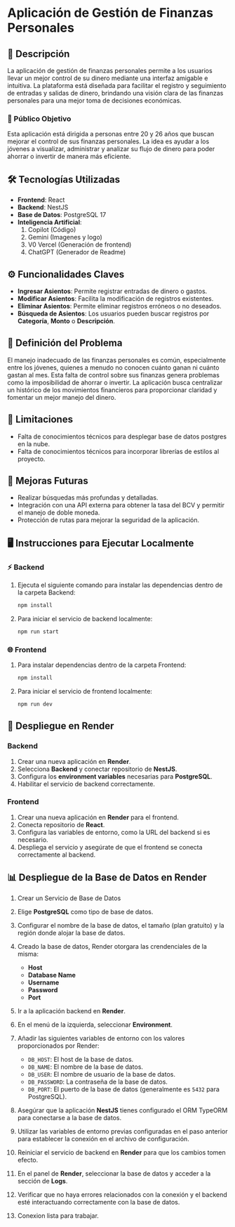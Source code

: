 # Aplicación de Gestión de Finanzas Personales

## 📜 Descripción
La aplicación de gestión de finanzas personales permite a los usuarios llevar un mejor control de su dinero mediante una interfaz amigable e intuitiva. La plataforma está diseñada para facilitar el registro y seguimiento de entradas y salidas de dinero, brindando una visión clara de las finanzas personales para una mejor toma de decisiones económicas.

### 🎯 Público Objetivo
Esta aplicación está dirigida a personas entre 20 y 26 años que buscan mejorar el control de sus finanzas personales. La idea es ayudar a los jóvenes a visualizar, administrar y analizar su flujo de dinero para poder ahorrar o invertir de manera más eficiente.

## 🛠️ Tecnologías Utilizadas
- **Frontend**: React
- **Backend**: NestJS
- **Base de Datos**: PostgreSQL 17
- **Inteligencia Artificial**:
  1. Copilot (Código)
  2. Gemini (Imagenes y logo)
  3. V0 Vercel (Generación de frontend)
  4. ChatGPT (Generador de Readme)

## ⚙️ Funcionalidades Claves
- **Ingresar Asientos**: Permite registrar entradas de dinero o gastos.
- **Modificar Asientos**: Facilita la modificación de registros existentes.
- **Eliminar Asientos**: Permite eliminar registros erróneos o no deseados.
- **Búsqueda de Asientos**: Los usuarios pueden buscar registros por **Categoría**, **Monto** o **Descripción**.

## 📝 Definición del Problema
El manejo inadecuado de las finanzas personales es común, especialmente entre los jóvenes, quienes a menudo no conocen cuánto ganan ni cuánto gastan al mes. Esta falta de control sobre sus finanzas genera problemas como la imposibilidad de ahorrar o invertir. La aplicación busca centralizar un histórico de los movimientos financieros para proporcionar claridad y fomentar un mejor manejo del dinero.

## 🚧 Limitaciones
- Falta de conocimientos técnicos para desplegar base de datos postgres en la nube.
- Falta de conocimientos técnicos para incorporar librerías de estilos al proyecto.

## 🔧 Mejoras Futuras
- Realizar búsquedas más profundas y detalladas.
- Integración con una API externa para obtener la tasa del BCV y permitir el manejo de doble moneda.
- Protección de rutas para mejorar la seguridad de la aplicación.

## 🖥️ Instrucciones para Ejecutar Localmente

### ⚡ Backend
1. Ejecuta el siguiente comando para instalar las dependencias dentro de la carpeta Backend:
   ```bash
   npm install
2. Para iniciar el servicio de backend localmente:
   ```bash
   npm run start
### 🌐 Frontend
1. Para instalar dependencias dentro de la carpeta Frontend:
   ```bash
   npm install
2. Para iniciar el servicio de frontend localmente:
   ```bash
   npm run dev
   
## 🚀 Despliegue en Render

### Backend
1. Crear una nueva aplicación en **Render**.
2. Selecciona **Backend** y conectar repositorio de **NestJS**.
3. Configura los **environment variables** necesarias para **PostgreSQL**.
4. Habilitar el servicio de backend correctamente.

### Frontend
1. Crear una nueva aplicación en **Render** para el frontend.
2. Conecta repositorio de **React**.
3. Configura las variables de entorno, como la URL del backend si es necesario.
4. Despliega el servicio y asegúrate de que el frontend se conecta correctamente al backend.

## 📊 Despliegue de la Base de Datos en Render
 
1. Crear un Servicio de Base de Datos
3. Elige **PostgreSQL** como tipo de base de datos.
4. Configurar el nombre de la base de datos, el tamaño (plan gratuito) y la región donde alojar la base de datos.

5. Creado la base de datos, Render otorgara las crendenciales de la misma:
   - **Host**
   - **Database Name**
   - **Username**
   - **Password**
   - **Port**
6. Ir a la aplicación backend en **Render**.
7. En el menú de la izquierda, seleccionar **Environment**.
8. Añadir las siguientes variables de entorno con los valores proporcionados por Render:
   - `DB_HOST`: El host de la base de datos.
   - `DB_NAME`: El nombre de la base de datos.
   - `DB_USER`: El nombre de usuario de la base de datos.
   - `DB_PASSWORD`: La contraseña de la base de datos.
   - `DB_PORT`: El puerto de la base de datos (generalmente es `5432` para PostgreSQL).
9. Asegúrar que la aplicación **NestJS** tienes configurado el ORM TypeORM para conectarse a la base de datos.
10. Utilizar las variables de entorno previas configuradas en el paso anterior para establecer la conexión en el archivo de configuración.
11. Reiniciar el servicio de backend en **Render** para que los cambios tomen efecto.
12. En el panel de **Render**, seleccionar la base de datos y acceder a la sección de **Logs**.
13. Verificar que no haya errores relacionados con la conexión y el backend esté interactuando correctamente con la base de datos.
14. Conexion lista para trabajar.
